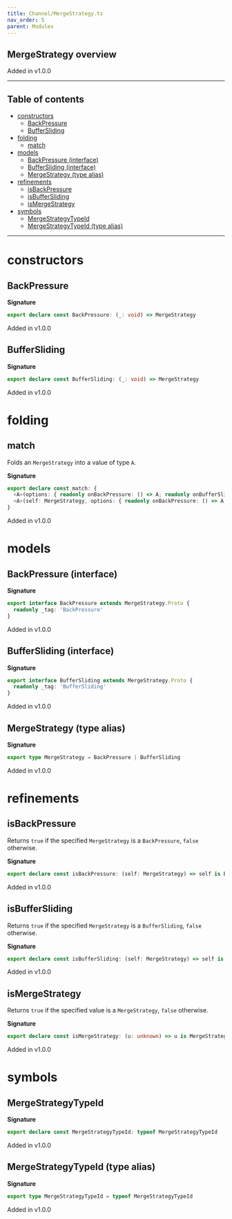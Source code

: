 ```yaml
---
title: Channel/MergeStrategy.ts
nav_order: 5
parent: Modules
---
```


## MergeStrategy overview

Added in v1.0.0

---

<h2 class="text-delta">Table of contents</h2>

- [constructors](#constructors)
  - [BackPressure](#backpressure)
  - [BufferSliding](#buffersliding)
- [folding](#folding)
  - [match](#match)
- [models](#models)
  - [BackPressure (interface)](#backpressure-interface)
  - [BufferSliding (interface)](#buffersliding-interface)
  - [MergeStrategy (type alias)](#mergestrategy-type-alias)
- [refinements](#refinements)
  - [isBackPressure](#isbackpressure)
  - [isBufferSliding](#isbuffersliding)
  - [isMergeStrategy](#ismergestrategy)
- [symbols](#symbols)
  - [MergeStrategyTypeId](#mergestrategytypeid)
  - [MergeStrategyTypeId (type alias)](#mergestrategytypeid-type-alias)

---

# constructors

## BackPressure

**Signature**

```ts
export declare const BackPressure: (_: void) => MergeStrategy
```

Added in v1.0.0

## BufferSliding

**Signature**

```ts
export declare const BufferSliding: (_: void) => MergeStrategy
```

Added in v1.0.0

# folding

## match

Folds an `MergeStrategy` into a value of type `A`.

**Signature**

```ts
export declare const match: {
  <A>(options: { readonly onBackPressure: () => A; readonly onBufferSliding: () => A }): (self: MergeStrategy) => A
  <A>(self: MergeStrategy, options: { readonly onBackPressure: () => A; readonly onBufferSliding: () => A }): A
}
```

Added in v1.0.0

# models

## BackPressure (interface)

**Signature**

```ts
export interface BackPressure extends MergeStrategy.Proto {
  readonly _tag: 'BackPressure'
}
```

Added in v1.0.0

## BufferSliding (interface)

**Signature**

```ts
export interface BufferSliding extends MergeStrategy.Proto {
  readonly _tag: 'BufferSliding'
}
```

Added in v1.0.0

## MergeStrategy (type alias)

**Signature**

```ts
export type MergeStrategy = BackPressure | BufferSliding
```

Added in v1.0.0

# refinements

## isBackPressure

Returns `true` if the specified `MergeStrategy` is a `BackPressure`, `false`
otherwise.

**Signature**

```ts
export declare const isBackPressure: (self: MergeStrategy) => self is BackPressure
```

Added in v1.0.0

## isBufferSliding

Returns `true` if the specified `MergeStrategy` is a `BufferSliding`, `false`
otherwise.

**Signature**

```ts
export declare const isBufferSliding: (self: MergeStrategy) => self is BufferSliding
```

Added in v1.0.0

## isMergeStrategy

Returns `true` if the specified value is a `MergeStrategy`, `false`
otherwise.

**Signature**

```ts
export declare const isMergeStrategy: (u: unknown) => u is MergeStrategy
```

Added in v1.0.0

# symbols

## MergeStrategyTypeId

**Signature**

```ts
export declare const MergeStrategyTypeId: typeof MergeStrategyTypeId
```

Added in v1.0.0

## MergeStrategyTypeId (type alias)

**Signature**

```ts
export type MergeStrategyTypeId = typeof MergeStrategyTypeId
```

Added in v1.0.0
